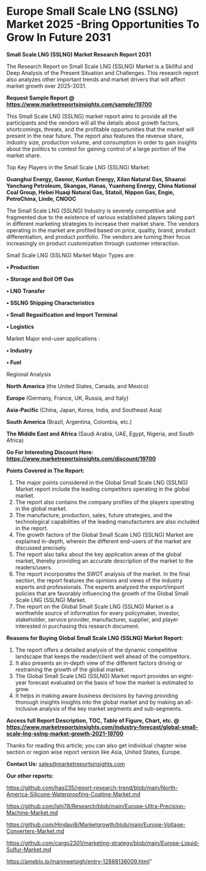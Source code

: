 # Europe Small Scale LNG (SSLNG) Market 2025 -Bring Opportunities To Grow In Future 2031

<strong>Small Scale LNG (SSLNG) Market Research Report 2031</strong>

The Research Report on Small Scale LNG (SSLNG) Market is a Skillful and Deep Analysis of the Present Situation and Challenges. This research report also analyzes other important trends and market drivers that will affect market growth over 2025-2031.

<strong>Request Sample Report @ <a href=https://www.marketreportsinsights.com/sample/19700>https://www.marketreportsinsights.com/sample/19700</a></strong>

This Small Scale LNG (SSLNG) market report aims to provide all the participants and the vendors will all the details about growth factors, shortcomings, threats, and the profitable opportunities that the market will present in the near future. The report also features the revenue share, industry size, production volume, and consumption in order to gain insights about the politics to contest for gaining control of a large portion of the market share.

Top Key Players in the Small Scale LNG (SSLNG) Market:

<strong>Guanghui Energy, Gasnor, Kunlun Energy, Xilan Natural Gas, Shaanxi Yanchang Petroleum, Skangas, Hanas, Yuanheng Energy, China National Coal Group, Hebei Huaqi Natural Gas, Statoil, Nippon Gas, Engie, PetroChina, Linde, CNOOC</strong>

The Small Scale LNG (SSLNG) Industry is severely competitive and fragmented due to the existence of various established players taking part in different marketing strategies to increase their market share. The vendors operating in the market are profiled based on price, quality, brand, product differentiation, and product portfolio. The vendors are turning their focus increasingly on product customization through customer interaction.

Small Scale LNG (SSLNG) Market Major Types are:

<strong>• Production

• Storage and Boil Off Gas

• LNG Transfer

• SSLNG Shipping Characteristics

• Small Regasification and Import Terminal

• Logistics</strong>

Market Major end-user applications :

<strong>• Industry

• Fuel</strong>

Regional Analysis

</u><strong><b>North America</b></strong> (the United States, Canada, and Mexico)

<strong><b>Europe </b></strong>(Germany, France, UK, Russia, and Italy)

<strong><b>Asia-Pacific</b></strong> (China, Japan, Korea, India, and Southeast Asia)

<strong><b>South America</b></strong> (Brazil, Argentina, Colombia, etc.)

<strong><b>The Middle East and Africa</b></strong> (Saudi Arabia, UAE, Egypt, Nigeria, and South Africa)

<strong>Go For Interesting Discount Here: <a href=https://www.marketreportsinsights.com/discount/19700>https://www.marketreportsinsights.com/discount/19700</a></strong>

<strong>Points Covered in The Report:</strong>
<ol>
  <li>The major points considered in the Global Small Scale LNG (SSLNG) Market report include the leading competitors operating in the global market.</li>
  <li>The report also contains the company profiles of the players operating in the global market.</li>
  <li>The manufacture, production, sales, future strategies, and the technological capabilities of the leading manufacturers are also included in the report.</li>
  <li>The growth factors of the Global Small Scale LNG (SSLNG) Market are explained in-depth, wherein the different end-users of the market are discussed precisely.</li>
  <li>The report also talks about the key application areas of the global market, thereby providing an accurate description of the market to the readers/users.</li>
  <li>The report incorporates the SWOT analysis of the market. In the final section, the report features the opinions and views of the industry experts and professionals. The experts analyzed the export/import policies that are favorably influencing the growth of the Global Small Scale LNG (SSLNG) Market.</li>
  <li>The report on the Global Small Scale LNG (SSLNG) Market is a worthwhile source of information for every policymaker, investor, stakeholder, service provider, manufacturer, supplier, and player interested in purchasing this research document.</li>
</ol>
<strong>Reasons for Buying Global Small Scale LNG (SSLNG) Market Report:</strong>

<ol>
  <li>The report offers a detailed analysis of the dynamic competitive landscape that keeps the reader/client well ahead of the competitors.</li>
  <li>It also presents an in-depth view of the different factors driving or restraining the growth of the global market.</li>
  <li>The Global Small Scale LNG (SSLNG) Market report provides an eight-year forecast evaluated on the basis of how the market is estimated to grow.</li>
  <li>It helps in making aware business decisions by having providing thorough insights insights into the global market and by making an all-inclusive analysis of the key market segments and sub-segments.</li>
</ol>
<strong>Access full Report Description, TOC, Table of Figure, Chart, etc. @ <a href=https://www.marketreportsinsights.com/industry-forecast/global-small-scale-lng-sslng-market-growth-2021-19700>https://www.marketreportsinsights.com/industry-forecast/global-small-scale-lng-sslng-market-growth-2021-19700</a></strong>


Thanks for reading this article; you can also get individual chapter wise section or region wise report version like Asia, United States, Europe.

<strong>Contact Us:</strong>
sales@marketreportsinsights.com

<strong>Our other reports:</strong>

<a href=https://github.com/haq235/report-research-trend/blob/main/North-America-Silicone-Waterproofing-Coating-Market.md>https://github.com/haq235/report-research-trend/blob/main/North-America-Silicone-Waterproofing-Coating-Market.md</a>

<a href=https://github.com/Ishi78/Research/blob/main/Europe-Ultra-Precision-Machine-Market.md>https://github.com/Ishi78/Research/blob/main/Europe-Ultra-Precision-Machine-Market.md</a>

<a href=https://github.com/Hindavi8/Marketgrowth/blob/main/Europe-Voltage-Converters-Market.md>https://github.com/Hindavi8/Marketgrowth/blob/main/Europe-Voltage-Converters-Market.md</a>

<a href=https://github.com/cargo2301/marketing-strategy/blob/main/Europe-Liquid-Sulfur-Market.md>https://github.com/cargo2301/marketing-strategy/blob/main/Europe-Liquid-Sulfur-Market.md</a>

<a href=https://ameblo.jp/manmeetsigh/entry-12888136009.html>https://ameblo.jp/manmeetsigh/entry-12888136009.html</a>"
